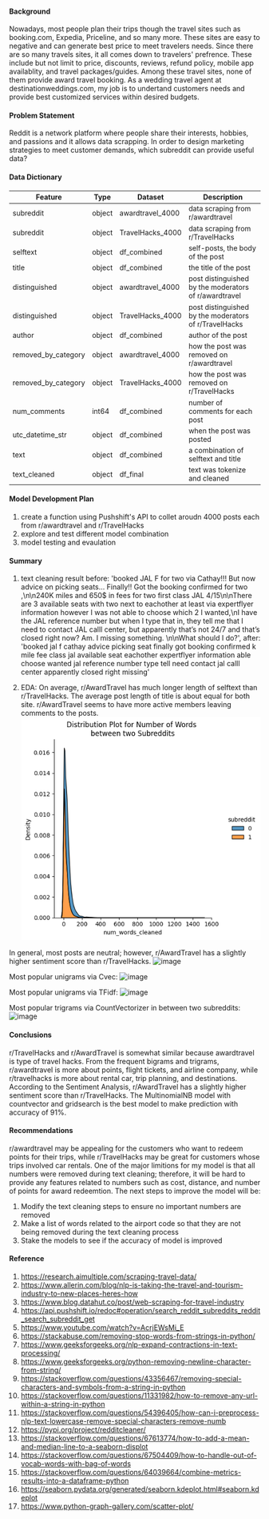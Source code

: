 #### Background
Nowadays, most people plan their trips though the travel sites such as booking.com, Expedia, Priceline, and so many more. These sites are easy to negative and can generate best price to meet travelers needs. Since there are so many travels sites, it all comes down to travelers' prefrence. These include but not limit to price, discounts, reviews, refund policy, mobile app availablity, and travel packages/guides. 
Among these travel sites, none of them provide award travel booking. As a wedding travel agent at destinationweddings.com, my job is to undertand customers needs and provide best customized services within desired budgets. 
    
#### Problem Statement
Reddit is a network platform where people share their interests, hobbies, and passions and it allows data scrapping.  In order to design marketing strategies to meet customer demands, which subreddit can provide useful data?
    
#### Data Dictionary
|Feature|Type|Dataset|Description|
|---|---|---|---|
|subreddit|object|awardtravel_4000|data scraping from r/awardtravel|
|subreddit|object|TravelHacks_4000|data scraping from r/TravelHacks|
|selftext|object|df_combined|self-posts, the body of the post| 
|title|object|df_combined|the title of the post|
|distinguished|object|awardtravel_4000|post distinguished by the moderators of r/awardtravel| 
|distinguished|object|TravelHacks_4000|post distinguished by the moderators of r/TravelHacks|
|author|object|df_combined|author of the post|
|removed_by_category|object|awardtravel_4000|how the post was removed on r/awardtravel| 
|removed_by_category|object|TravelHacks_4000|how the post was removed on r/TravelHacks| 
|num_comments|int64 |df_combined|number of comments for each post|
|utc_datetime_str|object|df_combined|when the post was posted|
|text|object|df_combined|a combination of selftext and title|
|text_cleaned|object|df_final|text was tokenize and cleaned|


#### Model Development Plan

1. create a function using Pushshift's API to collet aroudn 4000 posts each from r/awardtravel and r/TravelHacks
2. explore and test different model combination
3. model testing and evaulation


#### Summary
1. text cleaning result
    before: 'booked JAL F for two via Cathay!!! But now advice on picking seats… Finally!! Got the booking confirmed for two ,\n\n240K miles and 650$ in fees for two first class JAL 4/15\n\nThere are 3 available seats with two next to eachother at least via expertflyer information however I was not able to choose which 2 I wanted,\nI have the JAL reference number but when I type that in, they tell me that I need to contact JAL calll center, but apparently that’s not 24/7 and that’s closed right now? Am. I missing something. \n\nWhat should I do?',
    after: 'booked jal f cathay advice picking seat finally got booking confirmed k mile fee class jal available seat eachother expertflyer information able choose wanted jal reference number type tell need contact jal calll center apparently closed right missing'

2. EDA:
    On average, r/AwardTravel has much longer length of selftext than r/TravelHacks. The average post length of title is about equal for both site. r/AwardTravel seems to have more active members leaving comments to the posts.
![image](https://github.com/aichieh/project-3/blob/main/pic/num_post.png)

In general, most posts are neutral; however, r/AwardTravel has a slightly higher sentiment score than r/TravelHacks.
![image](https://git.generalassemb.ly/aichieh/project-3/blob/12f801fdc8a59939575e5718f74698fa13778726/pic/Sentiment.png)

Most popular unigrams via Cvec:
![image](https://git.generalassemb.ly/aichieh/project-3/blob/3f9c7bd6f2d67426de24998bb72c0d192c5b8475/pic/cvec.png)

Most popular unigrams via TFidf:
![image](https://git.generalassemb.ly/aichieh/project-3/blob/0796fa3bb5a46cd2c6d2bcd5a841ec5417be4e00/pic/tvec.png)

Most popular trigrams via CountVectorizer in between two subreddits:
![image](https://git.generalassemb.ly/aichieh/project-3/blob/1193a46ac365ea8df12378966043f21a84fdbc4a/pic/Top%20trigrams.png)

#### Conclusions

r/TravelHacks and r/AwardTravel is somewhat similar because awardtravel is type of travel hacks. From the frequent bigrams and trigrams, r/awardtravel is more about points, flight tickets, and airline company, while r/travelhacks is more about rental car, trip planning, and destinations. According to the Sentiment Analysis, r/AwardTravel has a slightly higher sentiment score than r/TravelHacks. The MultinomialNB model with countvector and gridsearch is the best model to make prediction with accuracy of 91%. 

####  Recommendations
r/awardtravel may be appealing for the customers who want to redeem points for their trips, while r/TravelHacks may be great for customers whose trips involved car rentals. 
One of the major limitions for my model is that all numbers were removed during text cleaning; therefore, it will be hard to provide any features related to numbers such as cost, distance, and number of points for award redeemtion. 
The next steps to improve the model will be:
1. Modify the text cleaning steps to ensure no important numbers are removed
2. Make a list of words related to the airport code so that they are not being removed during the text cleaning process
3. Stake the models to see if the accuracy of model is improved
        
#### Reference
1. https://research.aimultiple.com/scraping-travel-data/
2. https://www.allerin.com/blog/nlp-is-taking-the-travel-and-tourism-industry-to-new-places-heres-how
3. https://www.blog.datahut.co/post/web-scraping-for-travel-industry
4. https://api.pushshift.io/redoc#operation/search_reddit_subreddits_reddit_search_subreddit_get
5. https://www.youtube.com/watch?v=AcrjEWsMi_E
6. https://stackabuse.com/removing-stop-words-from-strings-in-python/
7. https://www.geeksforgeeks.org/nlp-expand-contractions-in-text-processing/
8. https://www.geeksforgeeks.org/python-removing-newline-character-from-string/
9. https://stackoverflow.com/questions/43356467/removing-special-characters-and-symbols-from-a-string-in-python
10. https://stackoverflow.com/questions/11331982/how-to-remove-any-url-within-a-string-in-python
11. https://stackoverflow.com/questions/54396405/how-can-i-preprocess-nlp-text-lowercase-remove-special-characters-remove-numb
12. https://pypi.org/project/redditcleaner/
13. https://stackoverflow.com/questions/67613774/how-to-add-a-mean-and-median-line-to-a-seaborn-displot
14. https://stackoverflow.com/questions/67504409/how-to-handle-out-of-vocab-words-with-bag-of-words
15. https://stackoverflow.com/questions/64039664/combine-metrics-results-into-a-dataframe-python
16. https://seaborn.pydata.org/generated/seaborn.kdeplot.html#seaborn.kdeplot
17. https://www.python-graph-gallery.com/scatter-plot/

